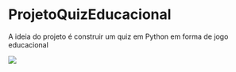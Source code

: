 # ProjetoQuizEducacional

<p> A ideia do projeto é construir um quiz em Python em forma de jogo educacional </p>

<p align="left">
<img src="http://img.shields.io/static/v1?label=STATUS&message=EM%20DESENVOLVIMENTO&color=GREEN&style=for-the-badge"/>
</p>
